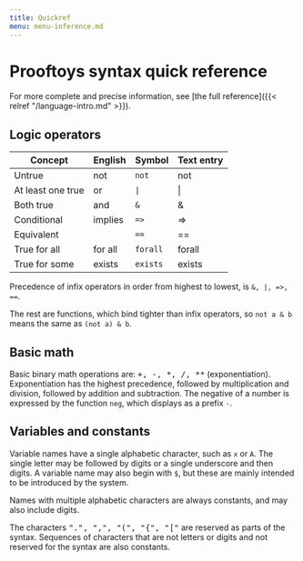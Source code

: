 ```yaml
---
title: Quickref
menu: menu-inference.md
---
```


# Prooftoys syntax quick reference

For more complete and precise information, see
[the full reference]({{< relref "/language-intro.md" >}}).

## Logic operators

| Concept           | English | Symbol        | Text entry |
| -----             | ------- | --------      | --------   |
| Untrue            | not     | `not`    | not        |
| At least one true | or      | `\|`     | \|         |
| Both true         | and     | `&`      | &          |
| Conditional       | implies | `=>`     | =>         |
| Equivalent        |         | `==`     | ==         |
| True for all      | for all | `forall` | forall     |
| True for some     | exists  | `exists` | exists     |

Precedence of infix operators in order from highest to lowest,
is `&, |, =>, ==`.

The rest are functions, which bind tighter than
infix operators, so `not a & b` means the same as `(not a) & b`.

## Basic math

Basic binary math operations are: <tt>+, -, *, /,
**</tt> (exponentiation). Exponentiation has the highest precedence,
followed by multiplication and division, followed by addition and
subtraction.  The negative of a number is expressed by the function
`neg`, which displays as a prefix `-`.

## Variables and constants

Variable names have a single alphabetic character, such as `x` or `A`.
The single letter may be followed by digits or a single underscore and
then digits.  A variable name may also begin with `$`, but these are
mainly intended to be introduced by the system.

Names with multiple alphabetic characters are always constants, and
may also include digits.

The characters <tt>".", ",", "(", "{", "["</tt> are reserved as parts
of the syntax. Sequences of characters that are not letters or digits
and not reserved for the syntax are also constants.


